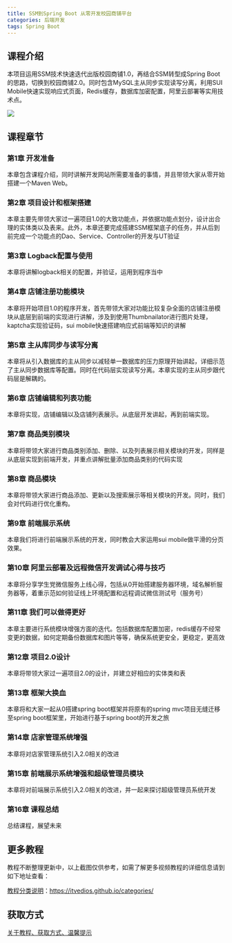 ```yaml
---
title: SSM到Spring Boot 从零开发校园商铺平台 
categories: 后端开发
tags: Spring Boot
---
```


## 课程介绍

本项目运用SSM技术快速迭代出版校园商铺1.0，再结合SSM转型成Spring Boot的思路，切换到校园商铺2.0。同时包含MySQL主从同步实现读写分离，利用SUI Mobile快速实现响应式页面，Redis缓存，数据库加密配置，阿里云部署等实用技术点。

![](http://oqn6ggw87.bkt.clouddn.com/从零开发校园商铺平台.png)

<!--more-->

## 课程章节

### 第1章 开发准备

本章包含课程介绍，同时讲解开发网站所需要准备的事情，并且带领大家从零开始搭建一个Maven Web。

### 第2章 项目设计和框架搭建

本章主要先带领大家过一遍项目1.0的大致功能点，并依据功能点划分，设计出合理的实体类以及表来。此外，本章还要完成搭建SSM框架底子的任务，并从后到前完成一个功能点的Dao、Service、Controller的开发与UT验证

### 第3章 Logback配置与使用

本章将讲解logback相关的配置，并验证，运用到程序当中

### 第4章 店铺注册功能模块

本章将开始项目1.0的程序开发，首先带领大家对功能比较复杂全面的店铺注册模块从底层到前端的实现进行讲解，涉及到使用Thumbnailator进行图片处理，kaptcha实现验证码，sui mobile快速搭建响应式前端等知识的讲解

### 第5章 主从库同步与读写分离

本章将从引入数据库的主从同步以减轻单一数据库的压力原理开始讲起，详细示范了主从同步数据库等配置。同时在代码层实现读写分离。本章实现的主从同步跟代码层是解耦的。

### 第6章 店铺编辑和列表功能

本章将实现，店铺编辑以及店铺列表展示。从底层开发讲起，再到前端实现。

### 第7章 商品类别模块

本章将带领大家进行商品类别添加、删除、以及列表展示相关模块的开发，同样是从底层实现到前端开发，并重点讲解批量添加商品类别的代码实现

### 第8章 商品模块

本章将带领大家进行商品添加、更新以及搜索展示等相关模块的开发。同时，我们会对代码进行优化重构。

### 第9章 前端展示系统

本章我们将进行前端展示系统的开发，同时教会大家运用sui mobile做平滑的分页效果。

### 第10章 阿里云部署及远程微信开发调试心得与技巧

本章将分享学生党微信服务上线心得，包括从0开始搭建服务器环境，域名解析服务器等，着重示范如何验证线上环境配置和远程调试微信测试号（服务号）

### 第11章 我们可以做得更好

本章主要进行系统模块增强方面的迭代。包括数据库配置加密，redis缓存不经常变更的数据，如何定期备份数据库和图片等等，确保系统更安全，更稳定，更高效

### 第12章 项目2.0设计

本章将带领大家过一遍项目2.0的设计，并建立好相应的实体类和表

### 第13章 框架大换血

本章将和大家一起从0搭建spring boot框架并将原有的spring mvc项目无缝迁移至spring boot框架里，开始进行基于spring boot的开发之旅

### 第14章 店家管理系统增强

本章将对店家管理系统引入2.0相关的改进

### 第15章 前端展示系统增强和超级管理员模块

本章将对前端展示系统引入2.0相关的改进，并一起来探讨超级管理员系统开发

### 第16章 课程总结

总结课程，展望未来

## 更多教程

教程不断整理更新中，以上截图仅供参考，如需了解更多视频教程的详细信息请到如下地址查看：

[教程分类说明](https://itvedios.github.io/categories/)：<https://itvedios.github.io/categories/>

## 获取方式

[关于教程、获取方式、温馨提示](https://itvedios.github.io/about/)